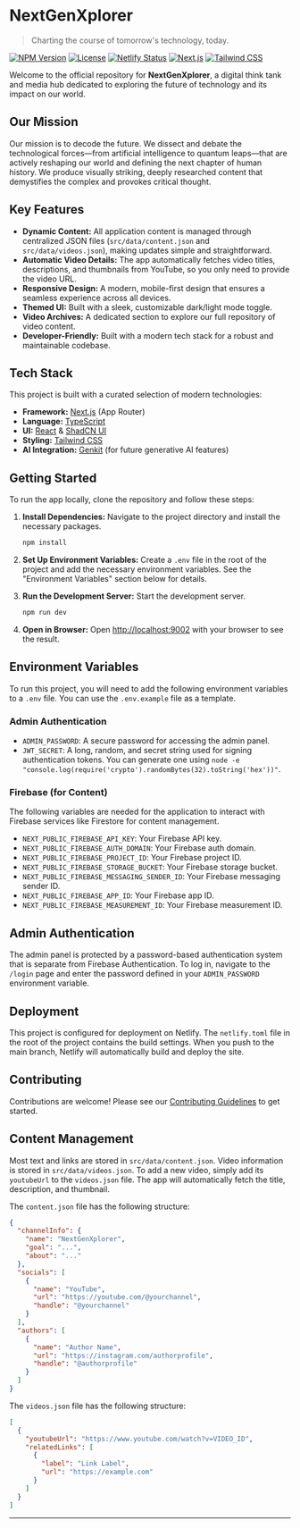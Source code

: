 # NextGenXplorer

> Charting the course of tomorrow's technology, today.

[![NPM Version](https://img.shields.io/badge/version-0.1.0-blue)](https://www.npmjs.com/package/nextn) [![License](https://img.shields.io/badge/License-Apache_2.0-blue.svg)](https://opensource.org/licenses/Apache-2.0) [![Netlify Status](https://api.netlify.com/api/v1/badges/ea28765b-ed2e-446e-9d83-898a1aaf5b90/deploy-status)](https://app.netlify.com/projects/nextgenxplorer/deploys) [![Next.js](https://img.shields.io/badge/Made%20with-Next.js-black?logo=next.js)](https://nextjs.org) [![Tailwind CSS](https://img.shields.io/badge/Styled%20with-Tailwind%20CSS-38B2AC?logo=tailwind-css)](https://tailwindcss.com)

Welcome to the official repository for **NextGenXplorer**, a digital think tank and media hub dedicated to exploring the future of technology and its impact on our world.


## Our Mission

Our mission is to decode the future. We dissect and debate the technological forces—from artificial intelligence to quantum leaps—that are actively reshaping our world and defining the next chapter of human history. We produce visually striking, deeply researched content that demystifies the complex and provokes critical thought.

## Key Features

- **Dynamic Content:** All application content is managed through centralized JSON files (`src/data/content.json` and `src/data/videos.json`), making updates simple and straightforward.
- **Automatic Video Details:** The app automatically fetches video titles, descriptions, and thumbnails from YouTube, so you only need to provide the video URL.
- **Responsive Design:** A modern, mobile-first design that ensures a seamless experience across all devices.
- **Themed UI:** Built with a sleek, customizable dark/light mode toggle.
- **Video Archives:** A dedicated section to explore our full repository of video content.
- **Developer-Friendly:** Built with a modern tech stack for a robust and maintainable codebase.

## Tech Stack

This project is built with a curated selection of modern technologies:

- **Framework:** [Next.js](https://nextjs.org/) (App Router)
- **Language:** [TypeScript](https://www.typescriptlang.org/)
- **UI:** [React](https://react.dev/) & [ShadCN UI](https://ui.shadcn.com/)
- **Styling:** [Tailwind CSS](https://tailwindcss.com/)
- **AI Integration:** [Genkit](https://firebase.google.com/docs/genkit) (for future generative AI features)

## Getting Started

To run the app locally, clone the repository and follow these steps:

1.  **Install Dependencies:**
    Navigate to the project directory and install the necessary packages.
    ```bash
    npm install
    ```

2.  **Set Up Environment Variables:**
    Create a `.env` file in the root of the project and add the necessary environment variables. See the "Environment Variables" section below for details.

3.  **Run the Development Server:**
    Start the development server.
    ```bash
    npm run dev
    ```

4.  **Open in Browser:**
    Open [http://localhost:9002](http://localhost:9002) with your browser to see the result.

## Environment Variables

To run this project, you will need to add the following environment variables to a `.env` file. You can use the `.env.example` file as a template.

### Admin Authentication
-   `ADMIN_PASSWORD`: A secure password for accessing the admin panel.
-   `JWT_SECRET`: A long, random, and secret string used for signing authentication tokens. You can generate one using `node -e "console.log(require('crypto').randomBytes(32).toString('hex'))"`.

### Firebase (for Content)
The following variables are needed for the application to interact with Firebase services like Firestore for content management.
-   `NEXT_PUBLIC_FIREBASE_API_KEY`: Your Firebase API key.
-   `NEXT_PUBLIC_FIREBASE_AUTH_DOMAIN`: Your Firebase auth domain.
-   `NEXT_PUBLIC_FIREBASE_PROJECT_ID`: Your Firebase project ID.
-   `NEXT_PUBLIC_FIREBASE_STORAGE_BUCKET`: Your Firebase storage bucket.
-   `NEXT_PUBLIC_FIREBASE_MESSAGING_SENDER_ID`: Your Firebase messaging sender ID.
-   `NEXT_PUBLIC_FIREBASE_APP_ID`: Your Firebase app ID.
-   `NEXT_PUBLIC_FIREBASE_MEASUREMENT_ID`: Your Firebase measurement ID.

## Admin Authentication

The admin panel is protected by a password-based authentication system that is separate from Firebase Authentication. To log in, navigate to the `/login` page and enter the password defined in your `ADMIN_PASSWORD` environment variable.

## Deployment

This project is configured for deployment on Netlify. The `netlify.toml` file in the root of the project contains the build settings. When you push to the main branch, Netlify will automatically build and deploy the site.

## Contributing

Contributions are welcome! Please see our [Contributing Guidelines](CONTRIBUTING.md) to get started.

## Content Management

Most text and links are stored in `src/data/content.json`. Video information is stored in `src/data/videos.json`. To add a new video, simply add its `youtubeUrl` to the `videos.json` file. The app will automatically fetch the title, description, and thumbnail.

The `content.json` file has the following structure:

```json
{
  "channelInfo": {
    "name": "NextGenXplorer",
    "goal": "...",
    "about": "..."
  },
  "socials": [
    {
      "name": "YouTube",
      "url": "https://youtube.com/@yourchannel",
      "handle": "@yourchannel"
    }
  ],
  "authors": [
    {
      "name": "Author Name",
      "url": "https://instagram.com/authorprofile",
      "handle": "@authorprofile"
    }
  ]
}
```

The `videos.json` file has the following structure:

```json
[
  {
    "youtubeUrl": "https://www.youtube.com/watch?v=VIDEO_ID",
    "relatedLinks": [
      {
        "label": "Link Label",
        "url": "https://example.com"
      }
    ]
  }
]
```

---
